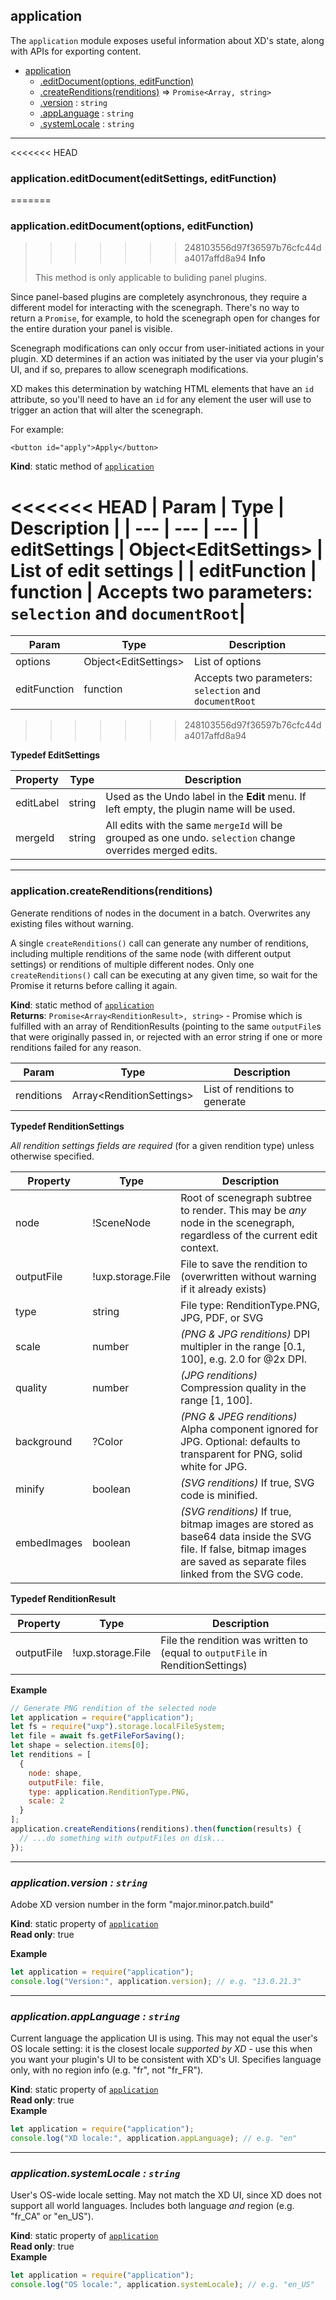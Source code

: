 <a name="module_application"></a>

## application

The `application` module exposes useful information about XD's state, along with APIs for exporting content.

- [application](#module_application)
  - [.editDocument(options, editFunction)](#module_application-editFunction)
  - [.createRenditions(renditions)](#module_application-createRenditions) ⇒ `Promise<Array, string>`
  - [.version](#module_application-version) : <code>string</code>
  - [.appLanguage](#module_application-appLanguage) : <code>string</code>
  - [.systemLocale](#module_application-systemLocale) : <code>string</code>

---

<a name="module_application-createRenditions"></a>

<<<<<<< HEAD
### application.editDocument(editSettings, editFunction)
=======
### application.editDocument(options, editFunction)

>>>>>>> 248103556d97f36597b76cfc44da4017affd8a94
> **Info**
>
> This method is only applicable to buliding panel plugins.

Since panel-based plugins are completely asynchronous, they require a different model for interacting with the scenegraph. There's no way to return a `Promise`, for example, to hold the scenegraph open for changes for the entire duration your panel is visible.

Scenegraph modifications can only occur from user-initiated actions in your plugin. XD determines if an action was initiated by the user via your plugin's UI, and if so, prepares to allow scenegraph modifications.

XD makes this determination by watching HTML elements that have an `id` attribute, so you'll need to have an `id` for any element the user will use to trigger an action that will alter the scenegraph.

For example:

```
<button id="apply">Apply</button>
```

**Kind**: static method of [<code>application</code>](#module_application)

<<<<<<< HEAD
| Param | Type | Description |
| --- | --- | --- |
| editSettings | Object&lt;EditSettings> | List of edit settings |
| editFunction | function | Accepts two parameters: `selection` and `documentRoot`|
=======
| Param        | Type                    | Description                                            |
| ------------ | ----------------------- | ------------------------------------------------------ |
| options      | Object&lt;EditSettings> | List of options                                        |
| editFunction | function                | Accepts two parameters: `selection` and `documentRoot` |
>>>>>>> 248103556d97f36597b76cfc44da4017affd8a94

**Typedef EditSettings**

| Property  | Type   | Description                                                                                               |
| --------- | ------ | --------------------------------------------------------------------------------------------------------- |
| editLabel | string | Used as the Undo label in the **Edit** menu. If left empty, the plugin name will be used.                 |
| mergeId   | string | All edits with the same `mergeId` will be grouped as one undo. `selection` change overrides merged edits. |

---

### application.createRenditions(renditions)

Generate renditions of nodes in the document in a batch. Overwrites any existing files without warning.

A single `createRenditions()` call can generate any number of renditions, including multiple renditions of the same node (with
different output settings) or renditions of multiple different nodes. Only one `createRenditions()` call can be executing at any
given time, so wait for the Promise it returns before calling it again.

**Kind**: static method of [<code>application</code>](#module_application)  
**Returns**: `Promise<Array<RenditionResult>, string>` - Promise which is fulfilled with an array of RenditionResults (pointing to
the same `outputFile`s that were originally passed in, or rejected with an error string if one or more renditions failed for
any reason.

| Param      | Type                        | Description                    |
| ---------- | --------------------------- | ------------------------------ |
| renditions | Array&lt;RenditionSettings> | List of renditions to generate |

**Typedef RenditionSettings**

_All rendition settings fields are required_ (for a given rendition type) unless otherwise specified.

| Property    | Type              | Description                                                                                                                                                            |
| ----------- | ----------------- | ---------------------------------------------------------------------------------------------------------------------------------------------------------------------- |
| node        | !SceneNode        | Root of scenegraph subtree to render. This may be _any_ node in the scenegraph, regardless of the current edit context.                                                |
| outputFile  | !uxp.storage.File | File to save the rendition to (overwritten without warning if it already exists)                                                                                       |
| type        | string            | File type: RenditionType.PNG, JPG, PDF, or SVG                                                                                                                         |
| scale       | number            | _(PNG & JPG renditions)_ DPI multipler in the range [0.1, 100], e.g. 2.0 for @2x DPI.                                                                                  |
| quality     | number            | _(JPG renditions)_ Compression quality in the range [1, 100].                                                                                                          |
| background  | ?Color            | _(PNG & JPEG renditions)_ Alpha component ignored for JPG. Optional: defaults to transparent for PNG, solid white for JPG.                                             |
| minify      | boolean           | _(SVG renditions)_ If true, SVG code is minified.                                                                                                                      |
| embedImages | boolean           | _(SVG renditions)_ If true, bitmap images are stored as base64 data inside the SVG file. If false, bitmap images are saved as separate files linked from the SVG code. |

**Typedef RenditionResult**

| Property   | Type              | Description                                                                    |
| ---------- | ----------------- | ------------------------------------------------------------------------------ |
| outputFile | !uxp.storage.File | File the rendition was written to (equal to `outputFile` in RenditionSettings) |

**Example**

```js
// Generate PNG rendition of the selected node
let application = require("application");
let fs = require("uxp").storage.localFileSystem;
let file = await fs.getFileForSaving();
let shape = selection.items[0];
let renditions = [
  {
    node: shape,
    outputFile: file,
    type: application.RenditionType.PNG,
    scale: 2
  }
];
application.createRenditions(renditions).then(function(results) {
  // ...do something with outputFiles on disk...
});
```

---

<a name="module_application-version"></a>

### _application.version : <code>string</code>_

Adobe XD version number in the form "major.minor.patch.build"

**Kind**: static property of [<code>application</code>](#module_application)  
**Read only**: true

**Example**

```js
let application = require("application");
console.log("Version:", application.version); // e.g. "13.0.21.3"
```

---

<a name="module_application-appLanguage"></a>

### _application.appLanguage : <code>string</code>_

Current language the application UI is using. This may not equal the user's OS locale setting: it is the closest
locale _supported by XD_ - use this when you want your plugin's UI to be consistent with XD's UI. Specifies
language only, with no region info (e.g. "fr", not "fr_FR").

**Kind**: static property of [<code>application</code>](#module_application)  
**Read only**: true  
**Example**

```js
let application = require("application");
console.log("XD locale:", application.appLanguage); // e.g. "en"
```

---

<a name="module_application-systemLocale"></a>

### _application.systemLocale : <code>string</code>_

User's OS-wide locale setting. May not match the XD UI, since XD does not support all world languages. Includes both
language _and_ region (e.g. "fr_CA" or "en_US").

**Kind**: static property of [<code>application</code>](#module_application)  
**Read only**: true  
**Example**

```js
let application = require("application");
console.log("OS locale:", application.systemLocale); // e.g. "en_US"
```

